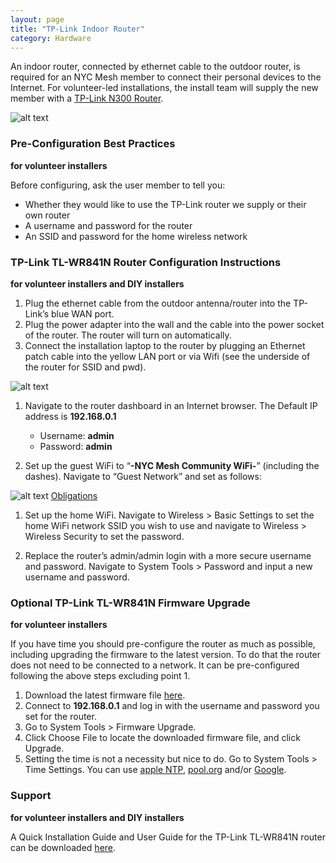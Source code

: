 ```yaml
---
layout: page
title: "TP-Link Indoor Router"
category: Hardware
---
```



An indoor router, connected by ethernet cable to the outdoor router, is required for an NYC Mesh member to connect their personal devices to the Internet. For volunteer-led installations, the install team will supply the new member with a [TP-Link N300 Router](https://www.tp-link.com/us/products/details/cat-9_TL-WR841N.html).

![alt text](https://i.imgur.com/2VTOmku.png "TPLink Router")



### Pre-Configuration Best Practices
**for volunteer installers**

Before configuring, ask the user member to tell you:
* Whether they would like to use the TP-Link router we supply or their own router
* A username and password for the router
* An SSID and password for the home wireless network

### TP-Link TL-WR841N Router Configuration Instructions
**for volunteer installers and DIY installers**

1.  Plug the ethernet cable from the outdoor antenna/router into the TP-Link’s blue WAN port.
1.  Plug the power adapter into the wall and the cable into the power socket of the router. The router will turn on automatically.
1.  Connect the installation laptop to the router by plugging an  Ethernet patch cable into the yellow LAN port or via Wifi (see the underside of the router for SSID and pwd). 

![alt text](https://i.imgur.com/5BVxd9h.jpg "TP-Link Router")

1.  Navigate to the router dashboard in an Internet browser. The Default IP address is **192.168.0.1** 
    *  Username: **admin**
    *  Password: **admin** 
    
1.  Set up the guest WiFi to “**-NYC Mesh Community WiFi-**” (including the dashes). 
Navigate to “Guest Network” and set as follows:

![alt text](https://i.imgur.com/BXzdita.jpg "Guest Network Configuration Settings")
[Obligations](https://www.nycmesh.net/faq#obligations)

1.  Set up the home WiFi. 
Navigate to Wireless > Basic Settings
to set the home WiFi network SSID you wish to use and  navigate to Wireless > Wireless Security to set the password. 

1.  Replace the router’s admin/admin login with a more secure username and password.
Navigate to System Tools > Password and input a new username and password. 

### Optional TP-Link TL-WR841N Firmware Upgrade
**for volunteer installers**

If you have time you should pre-configure the router as much as possible, including upgrading the firmware to the latest version. To do that the router does not need to be connected to a network. It can be pre-configured following the above steps excluding point 1.

1.  Download the latest firmware file [here](https://www.tp-link.com/us/download/TL-WR841N.html#Firmware).
1.  Connect to **192.168.0.1** and log in with the username and password you set for the router.
1.  Go to System Tools > Firmware Upgrade.
1.  Click Choose File to locate the downloaded firmware file, and click Upgrade.
1.  Setting the time is not a necessity but nice to do. Go to System Tools > Time Settings. You can use [apple NTP](time.apple.com), [pool.org](pool.ntp.org) and/or [Google](time1.google.com).


### Support
**for volunteer installers and DIY installers**

A Quick Installation Guide and User Guide for the TP-Link TL-WR841N router can be downloaded [here](https://www.tp-link.com/us/download/TL-WR841N.html).

